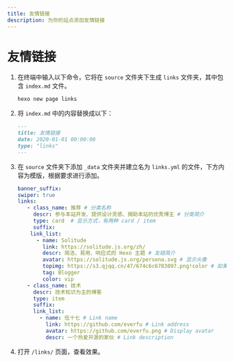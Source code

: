 ```yaml
---
title: 友情链接
description: 为你的站点添加友情链接
---
```


# 友情链接

1. 在终端中输入以下命令，它将在 `source` 文件夹下生成 `links` 文件夹，其中包含 `index.md` ​文件。
    ```bash
    hexo new page links
    ```
2. 将 `index.md` 中的内容替换成以下：
    ```markdown
    ---
    title: 友情链接
    date: 2020-01-01 00:00:00
    type: "links"
    ---
    ```
3. 在 `source` 文件夹下添加 `_data` 文件夹并建立名为 `links.yml` 的文件，下方内容为模版，根据要求进行添加。
    ```yaml
    banner_suffix: 
    swiper: true 
    links:
       - class_name: 推荐 # 分类名称
         descr: 参与本站开发、提供设计灵感、捐助本站的优秀博主 # 分类简介
         type: card  # 显示方式，有两种 card / item
         suffix: 
        link_list:
          - name: Solitude
            link: https://solitude.js.org/zh/
            descr: 简洁、易用、响应式的 Hexo 主题 # 友链简介
            avatar: https://solitude.js.org/persona.svg # 显示头像
            topimg: https://s3.qjqq.cn/47/674c6c6783097.png!color # 如果是卡片模式，则会显示
            tag: Blogger
            color: vip
       - class_name: 技术
         descr: 技术知识为主的博客
         type: item
         suffix: 
         link_list:
           - name: 伍十七 # Link name
             link: https://github.com/everfu # Link address
             avatar: https://github.com/everfu.png # Display avatar
             descr: 一个热爱开源的家伙 # Link description
    ```
4. 打开 `/links/` 页面，查看效果。
